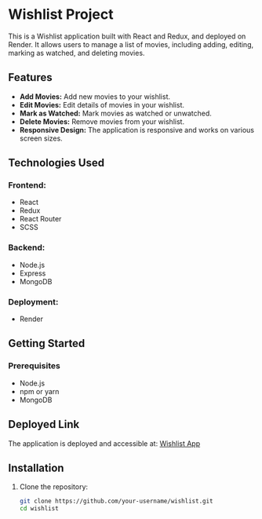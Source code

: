 # Wishlist Project

This is a Wishlist application built with React and Redux, and deployed on Render. It allows users to manage a list of movies, including adding, editing, marking as watched, and deleting movies.

## Features

- **Add Movies:** Add new movies to your wishlist.
- **Edit Movies:** Edit details of movies in your wishlist.
- **Mark as Watched:** Mark movies as watched or unwatched.
- **Delete Movies:** Remove movies from your wishlist.
- **Responsive Design:** The application is responsive and works on various screen sizes.

## Technologies Used

### Frontend:

- React
- Redux
- React Router
- SCSS

### Backend:

- Node.js
- Express
- MongoDB

### Deployment:

- Render

## Getting Started

### Prerequisites

- Node.js
- npm or yarn
- MongoDB

## Deployed Link

The application is deployed and accessible at: [Wishlist App](https://wishlist-98p9.onrender.com/)

## Installation

1. Clone the repository:
   ```sh
   git clone https://github.com/your-username/wishlist.git
   cd wishlist
